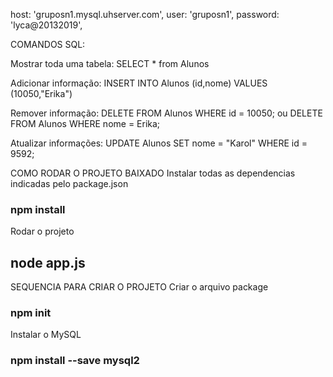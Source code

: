 host: 'gruposn1.mysql.uhserver.com',
user: 'gruposn1',
password: 'lyca@20132019',


COMANDOS SQL:

Mostrar toda uma tabela: SELECT * from Alunos

Adicionar informação: INSERT INTO Alunos (id,nome) VALUES (10050,"Erika")

Remover informação: DELETE FROM Alunos WHERE id = 10050; ou DELETE FROM Alunos WHERE nome = Erika;

Atualizar informações: UPDATE Alunos SET nome = "Karol" WHERE id = 9592;

COMO RODAR O PROJETO BAIXADO
Instalar todas as dependencias indicadas pelo package.json
### npm install

Rodar o projeto
## node app.js

SEQUENCIA PARA CRIAR O PROJETO
Criar o arquivo package
### npm init

Instalar o MySQL
### npm install --save mysql2